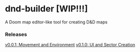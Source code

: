 # dnd-builder [WIP!!!]
A Doom map editor-like tool for creating D&D maps

### Releases
[v0.0.1: Movement and Environment](https://github.com/JoonChicken/dnd-builder/releases/tag/v0.0.1)
[v0.1.0: UI and Sector Creation](https://github.com/JoonChicken/dnd-builder/releases/tag/v0.1.0-alpha)
